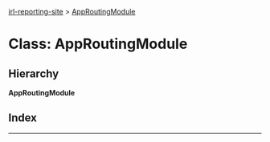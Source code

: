 [irl-reporting-site](../README.md) > [AppRoutingModule](../classes/approutingmodule.md)

# Class: AppRoutingModule

## Hierarchy

**AppRoutingModule**

## Index

---

